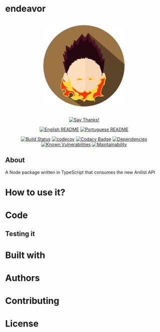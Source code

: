 # endeavor

<div align = "center">
    <br>
    <img src="./others/img/logo/logo.png" height=260>
    <br>
    <br>

[![Say Thanks!](https://img.shields.io/badge/Say%20Thanks-!-1EAEDB.svg?longCache=true&style=for-the-badge)](https://saythanks.io/to/Fazendaaa)

[![English README](https://img.shields.io/badge/Language-EN-blue.svg?longCache=true&style=for-the-badge)](./README.md)
[![Portuguese README](https://img.shields.io/badge/Linguagem-PT-green.svg?longCache=true&style=for-the-badge)](./docs/readme/README_PT.md)

[![Build Status](https://img.shields.io/travis/Fazendaaa/endeavor.svg?style=flat-square)](https://travis-ci.org/Fazendaaa/endeavor)
[![codecov](https://img.shields.io/codecov/c/github/Fazendaaa/endeavor.svg?style=flat-square)](https://codecov.io/gh/Fazendaaa/endeavor)
[![Codacy Badge](https://img.shields.io/codacy/grade/c07f1a46b4224191af8f94788013ed06/master.svg?style=flat-square)](https://www.codacy.com/app/Fazendaaa/endeavor?utm_source=github.com&amp;utm_medium=referral&amp;utm_content=Fazendaaa/endeavor&amp;utm_campaign=Badge_Grade)
[![Dependencies](https://david-dm.org/Fazendaaa/endeavor.svg?style=flat-square)](https://codeclimate.com/github/Fazendaaa/endeavor/master/package.json)
[![Known Vulnerabilities](https://snyk.io/test/github/Fazendaaa/endeavor/badge.svg)](https://snyk.io/test/github/Fazendaaa/endeavor)
[![Maintainability](https://api.codeclimate.com/v1/badges/5e7e7b6ec27b217a2013/maintainability)](https://codeclimate.com/github/Fazendaaa/endeavor/maintainability)

</div>

## About

A Node package written in TypeScript that consumes the new Anilist API

# How to use it?

# Code

## Testing it

# Built with

# Authors

# Contributing

# License
